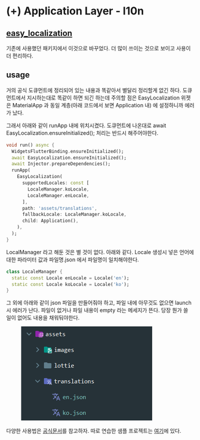 # (+) Application Layer - l10n

## [easy\_localization](https://pub.dev/packages/easy\_localization)

기존에 사용했던 패키지에서 이것으로 바꾸었다. 더 많이 쓰이는 것으로 보이고 사용이 더 편리하다.



## usage

거의 공식 도큐먼트에 정리되어 있는 내용과 똑같아서 별달리 정리할게 없긴 하다. 도큐먼트에서 지시하는대로 똑같이 하면 되긴 하는데 주의할 점은 EasyLocalization 위젯은 MaterialApp 과 동일 계층(아래 코드에서 보면 Application 내) 에 설정하니까 에러가 났다.

그래서 아래와 같이 runApp 내에 위치시켰다. 도큐먼트에 나온대로 await EasyLocalization.ensureInitialized(); 처리는 반드시 해주어야한다.

```dart
void run() async {
  WidgetsFlutterBinding.ensureInitialized();
  await EasyLocalization.ensureInitialized();
  await Injector.prepareDependencies();
  runApp(
    EasyLocalization(
      supportedLocales: const [
        LocaleManager.koLocale,
        LocaleManager.enLocale,
      ],
      path: 'assets/translations',
      fallbackLocale: LocaleManager.koLocale,
      child: Application(),
    ),
  );
}
```

LocalManager 라고 해둔 것은 별 것이 없다. 아래와 같다. Locale 생성시 넣은 언어에 대한 파라미터 값과 파일명.json 에서 파일명이 일치해야한다.

```dart
class LocaleManager {
  static const Locale enLocale = Locale('en');
  static const Locale koLocale = Locale('ko');
}
```



그 외에 아래와 같이 json 파일을 만들어줘야  하고, 파일 내에 아무것도 없으면 launch 시 에러가 난다. 파일이 없거나 파일 내용이 empty 라는 메세지가 뜬다. 당장 뭔가 쓸 일이 없어도 내용을 채워둬야한다.

<figure><img src="../../../.gitbook/assets/image (56).png" alt=""><figcaption></figcaption></figure>

다양한 사용법은 [공식문서](https://pub.dev/packages/easy\_localization)를 참고하자. 따로 연습한 샘플 프로젝트는 [여기](https://github.com/fistkim101/flutter\_i18n\_sample/tree/master/assets/translations)에 있다.
